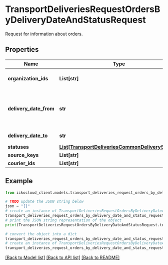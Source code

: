 # TransportDeliveriesRequestOrdersByDeliveryDateAndStatusRequest

Request for information about orders.

## Properties

Name | Type | Description | Notes
------------ | ------------- | ------------- | -------------
**organization_ids** | **List[str]** | Organization ID for which an order search will be performed.                Can be obtained by &#x60;/organizations&#x60; operation. | 
**delivery_date_from** | **str** | Order delivery date (Local for delivery terminal). Lower limit.                The guaranteed order availability period is the last 7 days. To access earlier orders, use the &#x60;/deliveries/history/by_delivery_date_and_phone&#x60; method. | 
**delivery_date_to** | **str** | Order delivery date (Local for delivery terminal). Upper limit. | [optional] 
**statuses** | [**List[TransportDeliveriesCommonDeliveryStatus]**](TransportDeliveriesCommonDeliveryStatus.md) | Allowed order statuses. | [optional] 
**source_keys** | **List[str]** | Source keys. | [optional] 
**courier_ids** | **List[str]** | List of driver IDs. | [optional] 

## Example

```python
from iikocloud_client.models.transport_deliveries_request_orders_by_delivery_date_and_status_request import TransportDeliveriesRequestOrdersByDeliveryDateAndStatusRequest

# TODO update the JSON string below
json = "{}"
# create an instance of TransportDeliveriesRequestOrdersByDeliveryDateAndStatusRequest from a JSON string
transport_deliveries_request_orders_by_delivery_date_and_status_request_instance = TransportDeliveriesRequestOrdersByDeliveryDateAndStatusRequest.from_json(json)
# print the JSON string representation of the object
print(TransportDeliveriesRequestOrdersByDeliveryDateAndStatusRequest.to_json())

# convert the object into a dict
transport_deliveries_request_orders_by_delivery_date_and_status_request_dict = transport_deliveries_request_orders_by_delivery_date_and_status_request_instance.to_dict()
# create an instance of TransportDeliveriesRequestOrdersByDeliveryDateAndStatusRequest from a dict
transport_deliveries_request_orders_by_delivery_date_and_status_request_from_dict = TransportDeliveriesRequestOrdersByDeliveryDateAndStatusRequest.from_dict(transport_deliveries_request_orders_by_delivery_date_and_status_request_dict)
```
[[Back to Model list]](../README.md#documentation-for-models) [[Back to API list]](../README.md#documentation-for-api-endpoints) [[Back to README]](../README.md)


